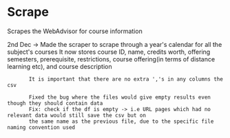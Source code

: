 # Scrape
Scrapes the WebAdvisor for course information

2nd Dec -> Made the scraper to scrape through a year's calendar for all the subject's courses
           It now stores course ID, name, credits worth, offering semesters, prerequisite, restrictions,
           course offering(in terms of distance learning etc), and course description

           It is important that there are no extra ','s in any columns the csv

           Fixed the bug where the files would give empty results even though they should contain data
           Fix: check if the df is empty -> i.e URL pages which had no relevant data would still save the csv but on
           the same name as the previous file, due to the specific file naming convention used
